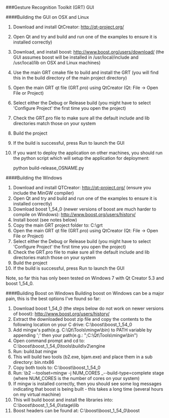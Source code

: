 ###Gesture Recognition Toolkit (GRT) GUI

####Building the GUI on OSX and Linux

1. Download and install QtCreator: http://qt-project.org/
2. Open Qt and try and build and run one of the examples to ensure it is installed correctly)
3. Download, and install boost: http://www.boost.org/users/download/ (the GUI assumes boost will be installed in /usr/local/include and /usr/local/lib on OSX and Linux machines)
4. Use the main GRT cmake file to build and install the GRT (you will find this in the build directory of the main project directory)
5. Open the main GRT qt file (GRT.pro) using QtCreator (Qt: File -> Open File or Project)
6. Select either the Debug or Release build (you might have to select 'Configure Project' the first time you open the project)
7. Check the GRT.pro file to make sure all the default include and lib directories match those on your system
8. Build the project
9. If the build is successful, press Run to launch the GUI
10. If you want to deploy the application on other machines, you should run the python script which will setup the application for deployment:

    python build-release_OSNAME.py
	
	
####Building the Windows

1. Download and install QTCreator: http://qt-project.org/ (ensure you include the MinGW compiler)
2. Open Qt and try and build and run one of the examples to ensure it is installed correctly)
3. Download boost 1_54_0 (newer versions of boost are much harder to compile on Windows): http://www.boost.org/users/history/
4. Install boost (see notes below)
5. Copy the main GRT project folder to: C:\grt
6. Open the main GRT qt file (GRT.pro) using QtCreator (Qt: File -> Open File or Project)
6. Select either the Debug or Release build (you might have to select 'Configure Project' the first time you open the project)
7. Check the GRT.pro file to make sure all the default include and lib directories match those on your system
8. Build the project
9. If the build is successful, press Run to launch the GUI

Note, so far this has only been tested on Windows 7 with Qt Creator 5.3 and boost 1_54_0.

####Building Boost on Windows
Building boost on Windows can be a major pain, this is the best options I've found so far:

1. Download boost 1_54_0 (the steps below do not work on newer versions of boost): http://www.boost.org/users/history/
2. Extract the downloaded boost zip file and copy the contents to the following location on your C drive: C:\boost\boost_1_54_0
3. Add mingw's path(e.g. C:\Qt\Tools\mingw\bin) to PATH variable by appending ';' then your path(e.g.: ";C:\Qt\Tools\mingw\bin") 
4. Open command prompt and cd to: C:\boost\boost_1_54_0\tools\build\v2\engine
5. Run: build.bat mingw
6. This will build two tools (b2.exe, bjam.exe) and place them in a sub directory: bin.ntx86
7. Copy both tools to: C:\boost\boost_1_54_0
8. Run: \b2 --toolset=mingw -j NUM_CORES _--build-type=complete stage (where NUM_CORES is the number of cores on your system)
9. If mingw is installed correctly, then you should see some log messages indicating that boost is being built - this takes a long time (several hours on my virtual machine)
10. This will build boost and install the libraries into: C:\boost\boost_1_54_0\stage\lib
11. Boost headers can be found at: C:\boost\boost_1_54_0\boost
